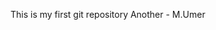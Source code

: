 This is my first git repository
Another - M.Umer


<!---
M-umer261/M-umer261 is a ✨ special ✨ repository because its `README.md` (this file) appears on your GitHub profile.
You can click the Preview link to take a look at your changes.
--->
